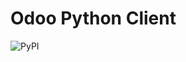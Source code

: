 Odoo Python Client
===============================

![PyPI](https://img.shields.io/pypi/v/odoo-client?style=flat-square)